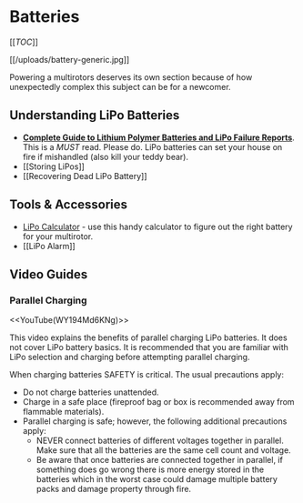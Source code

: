 # Batteries

[[_TOC_]]

[[/uploads/battery-generic.jpg]]

Powering a multirotors deserves its own section because of how unexpectedly complex this subject can be for a newcomer.

## Understanding LiPo Batteries

* **[Complete Guide to Lithium Polymer Batteries and LiPo Failure Reports](http://www.rcgroups.com/forums/showthread.php?t=209187)**. This is a *MUST* read. Please do. LiPo batteries can set your house on fire if mishandled (also kill your teddy bear).
* [[Storing LiPos]]
* [[Recovering Dead LiPo Battery]]

## Tools & Accessories

* [LiPo Calculator](http://multicopter.forestblue.nl/lipo_need_calculator.html) - use this handy calculator to figure out the right battery for your multirotor.
* [[LiPo Alarm]]

## Video Guides

### Parallel Charging

<<YouTube(WY194Md6KNg)>>

This video explains the benefits of parallel charging LiPo batteries. It does not cover LiPo battery basics. It is recommended that you are familiar with LiPo selection and charging before attempting parallel charging.

When charging batteries SAFETY is critical. The usual precautions apply:

* Do not charge batteries unattended.
* Charge in a safe place (fireproof bag or box is recommended away from flammable materials).
* Parallel charging is safe; however, the following additional precautions apply:
  * NEVER connect batteries of different voltages together in parallel. Make sure that all the batteries are the same cell count and voltage.
  * Be aware that once batteries are connected together in parallel, if something does go wrong there is more energy stored in the batteries which in the worst case could damage multiple battery packs and damage property through fire.